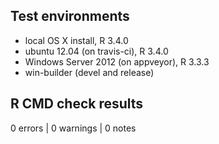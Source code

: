 ## Test environments
* local OS X install, R 3.4.0
* ubuntu 12.04 (on travis-ci), R 3.4.0
* Windows Server 2012 (on appveyor), R 3.3.3
* win-builder (devel and release)

## R CMD check results
0 errors | 0 warnings | 0 notes
